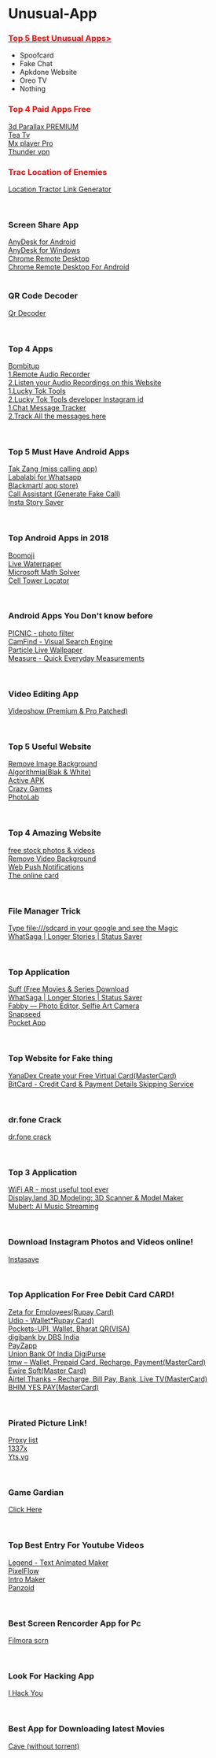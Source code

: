 # Unusual-App
 <a href="https://shorturl.at/nUVY9"><b><h3><font color="red">Top 5 Best Unusual Apps></font></h3></b></a>
 <ul>
  <li>Spoofcard</li>
  <li>Fake Chat</li>
  <li>Apkdone Website</li>
  <li>Oreo TV</li>
  <li>Nothing</li>
</ul>
<h3><p style="color:red">Top 4 Paid Apps Free</p></h3>
<a href="https://www.mediafire.com/file/b8jhtgeuwnfq1rq/3DParallaxa2019.apk/file">3d Parallax PREMIUM</a><br>
<a href="https://www.mediafire.com/file/pcstw2ftb70ec2x/teaTV.apk/file">Tea Tv</a><br>
<a href="https://www.mediafire.com/file/eva40e6felrcyy8/MX_Player_Pro-v1.13.2_build_1310001145-AC3-DTS_NEON-armeabi-v7a.apk/file">Mx player Pro</a><br>
<a href="https://www.mediafire.com/file/whl13tbbe7ogbw8/ThunderVPN.apk/file">Thunder vpn</a><br>

<h3><p style="color:red">Trac Location of Enemies</p></h3>
<a href="https://grabify.link">Location Tractor Link Generator</a><br>

<br><h3>Screen Share App</h3>
<a href="https://anydesk.com/en/downloads/android">AnyDesk for Android</a><br>
<a href="https://anydesk.com/en/downloads/windows">AnyDesk for Windows</a><br>
<a href="https://remotedesktop.google.com">Chrome Remote Desktop</a><br>
<a href="https://play.google.com/store/apps/details?id=com.google.chromeremotedesktop&hl=en_IN">Chrome Remote Desktop For Android</a><br>
 <br><h3>QR Code Decoder</h3>
 <a href="https://zxing.org/w/decode.jspx">Qr Decoder</a><br>
 
 <br><h3>Top 4 Apps</h3>
 <a href="https://bit.ly/35pSunQ">Bombitup</a><br>
 <a href="https://bit.ly/2ulv1Y7">1.Remote Audio Recorder</a><br>
 <a href="https://bit.ly/37G2fQr">2.Listen your Audio Recordings on this Website</a><br>
 <a href="https://bit.ly/36qFqzN">1.Lucky Tok Tools</a><br>
 <a href="https://bit.ly/2FpELTe">2.Lucky Tok Tools developer Instagram id</a><br>
 <a href="https://bit.ly/2ZZ4dZy">1.Chat Message Tracker</a><br>
 <a href="https://bit.ly/2ukyqGE">2.Track All the messages here</a><br>
 
 <br><h3>Top 5 Must Have Android Apps</h3>
 <a href="https://www.freeapkcloud.com/tak-zang-miss-call-boomber-apk-free-download/">Tak Zang (miss calling app)</a><br>
 <a href="https://apkpure.com/labalabi-for-whatsapp/labalabi.whatsapp">Labalabi for Whatsapp</a><br>
 <a href="https://www.youtube.com/redirect?redir_token=8_XMYgmOtMvrSvXhMUf0Zn4VwXR8MTU4Njk2NTkzN0AxNTg2ODc5NTM3&q=https%3A%2F%2Fapkuncle.com%2Fwp-content%2Fdownloads%2FBlackmart-Alpha-V1.1.4-apkuncle.com.apk&event=video_description&v=lzvb0buQmMA">Blackmart( app store)</a><br>
 <a href="https://play.google.com/store/apps/details?id=com.techinnate.android.fakecallme&hl=en">Call Assistant (Generate Fake    Call)</a><br>
 <a href="https://play.google.com/store/apps/details?id=io.yoba.storysaverforinsta">Insta Story Saver</a><br>
 
 <br><h3>Top Android Apps in 2018</h3>
 <a href="https://play.google.com/store/apps/details?id=com.boo.boomoji&hl=en">Boomoji</a><br>
 <a href="https://play.google.com/store/apps/details?id=com.live.waterpaper">Live Waterpaper</a><br>
 <a href="https://play.google.com/store/apps/details?id=com.microsoft.math&hl=en">Microsoft Math Solver</a><br>
 <a href="https://play.google.com/store/apps/details?id=ru.v_a_v.celltowerlocator&hl=en_IN">Cell Tower Locator</a><br>

 
 <br><h3>Android Apps You Don't know before</h3>
 <a href="https://play.google.com/store/apps/details?id=com.estsoft.picnic&hl=en">PICNIC - photo filter</a><br>
 <a href="https://play.google.com/store/apps/details?id=com.msearcher.camfind">CamFind - Visual Search Engine</a><br>
 <a href="https://play.google.com/store/apps/details?id=com.rcgravityart.particlelivewallpaper&hl=en">Particle Live Wallpaper</a><br>
 <a href="https://play.google.com/store/apps/details?id=com.google.tango.measure">Measure - Quick Everyday Measurements</a><br>
 
 <br><h3>Video Editing App</h3>
 <a href="https://moddroid.com/videoshow.html?download">Videoshow (Premium & Pro Patched)</a><br>


<br><h3>Top 5 Useful Website</h3>
<a href="https://www.remove.bg/">Remove Image Background</a><br>
<a href="https://demos.algorithmia.com/colorize-photos">Algorithmia(Blak & White)</a><br>
<a href="https://activeapk.com/">Active APK</a><br>
<a href="https://www.crazygames.com/">Crazy Games</a><br>
<a href="https://photolab.me/">PhotoLab</a><br>

<br><h3>Top 4 Amazing Website</h3>
<a href="https://www.pexels.com/">free stock photos & videos</a><br>
<a href="https://www.unscreen.com/">Remove Video Background</a><br>
<a href="https://www.webpushnotifications.com/">Web Push Notifications</a><br>
<a href="https://privacy.com/">The online card</a><br>

<br><h3>File Manager Trick</h3>
<a href="file:///sdcard">Type file:///sdcard in your google and see the Magic</a><br>
<a href="https://play.google.com/store/apps/details?id=in.whatsaga.whatsapplongerstatus&hl=en_IN">WhatSaga | Longer Stories | Status Saver</a><br>

<br><h3>Top Application</h3>
<a href="https://play.google.com/store/apps/details?id=suffsystem.infotechsuffsystem.suff&hl=en">Suff (Free Movies & Series Download</a><br>
<a href="https://play.google.com/store/apps/details?id=in.whatsaga.whatsapplongerstatus&hl=en_IN">WhatSaga | Longer Stories | Status Saver</a><br>
<a href="https://play.google.com/store/apps/details?id=com.fabby.android&hl=en_IN">Fabby — Photo Editor, Selfie Art Camera</a><br>
<a href="https://play.google.com/store/apps/details?id=com.niksoftware.snapseed&hl=en_IN">Snapseed</a><br>
<a href="https://shrinkme.io/3chMCWdV">Pocket App</a><br>


<br><h3>Top Website for Fake thing</h3>
<a href="https://money.yandex.ru">YanaDex Create your Free Virtual Card(MasterCard)</a><br>
<a href="http://sharetitan.net/bitcard">BitCard - Credit Card & Payment Details Skipping Service</a><br>

<br><h3>dr.fone Crack</h3>
<a href="https://drive.google.com/open?id=1kKaY05IuxYgDl6GccavDU6Vn5paO5lvl&authuser=0">dr.fone crack</a><br>

<br><h3>Top 3 Application</h3>
<a href="https://play.google.com/store/apps/details?id=ua.com.wifisolutions.wifivr&hl=en_IN">WiFi AR - most useful tool ever</a><br>
<a href="https://play.google.com/store/apps/details?id=com.ubiquity6.displayar&hl=en_IN">Display.land 3D Modeling: 3D Scanner & Model Maker</a><br>
<a href="https://play.google.com/store/apps/details?id=com.jellyworkz.mubert&hl=en_IN">Mubert: AI Music Streaming</a><br>

<br><h3>Download Instagram Photos and Videos online!</h3>
<a href="https://instasave.xyz/">Instasave</a><br>

<br><h3>Top Application For Free Debit Card CARD!</h3>
<a href="https://play.google.com/store/apps/details?id=in.zeta.android&hl=en_IN">Zeta for Employees(Rupay Card)</a><br>
<a href="https://udio.en.aptoide.com/app">Udio - Wallet*Rupay Card)</a><br>
<a href="https://play.google.com/store/apps/details?id=com.icicibank.pockets&hl=en_IN">Pockets-UPI, Wallet, Bharat QR(VISA)</a><br>
<a href="https://play.google.com/store/apps/details?id=com.dbs.in.digitalbank&hl=en_IN">digibank by DBS India</a><br>
<a href="https://play.google.com/store/apps/details?id=com.enstage.wibmo.hdfc&hl=en_IN">PayZapp</a><br>
<a href="https://digipurse.en.aptoide.com/app">Union Bank Of India DigiPurse</a><br>
<a href="https://play.google.com/store/apps/details?id=com.tmw.mobilewallet&hl=en_IN">tmw – Wallet, Prepaid Card, Recharge, Payment(MasterCard)</a><br>
<a href="https://play.google.com/store/apps/details?id=in.MadMoveGlobal.CashierCard&hl=en">Ewire Soft(Master Card)</a><br>
<a href="https://play.google.com/store/apps/details?id=com.myairtelapp&hl=en_IN">Airtel Thanks - Recharge, Bill Pay, Bank, Live TV(MasterCard)</a><br>
<a href="https://play.google.com/store/apps/details?id=com.YesBank&hl=en_IN">BHIM YES PAY(MasterCard)</a><br>

<br><h3>Pirated Picture Link!</h3>
<a href="https://piratebay-proxylist.se/">Proxy list</a><br>
<a href="https://1337x.to/">1337x</a><br>
<a href="yts.vg">Yts.vg</a><br>

<br><h3>Game Gardian</h3>
<a href="https://unusualhackerofficial.com/how-to-use-game-guardian-full-tutorial-guide/">Click Here</a><br>

<br><h3>Top Best Entry For Youtube Videos</h3>
<a href="https://play.google.com/store/apps/details?id=com.textonvideo.animated.animatedtext&hl=en_IN">Legend - Text Animated Maker</a><br>
<a href="https://play.google.com/store/apps/details?id=com.w3saver.typography">PixelFlow</a><br>
<a href="https://placeit.net/c/videos/?f_devices=Intro%20Maker&h=31&gclid=Cj0KCQjwoPL2BRDxARIsAEMm9y_oZz-Iaze5EyNfoW8PCs8Xr7iKMOR-9rKjzJeWI9s51tYa6pmxlWcaAuSdEALw_wcB">Intro Maker</a><br>
<a href="https://panzoid.com/">Panzoid</a><br>

<br><h3>Best Screen Rencorder App for Pc</h3>
<a href="https://filmora.wondershare.com/screen-recorder/">Filmora scrn</a><br>

<br><h3>Look For Hacking App</h3>
<a href="https://i-hack-you.en.softonic.com/android">I Hack You</a><br>

<br><h3>Best App for Downloading latest Movies</h3>
<a href="https://m.apkpure.com/cave/com.bossadeel4.statusBull/download/2-APK">Cave (without torrent)</a>



